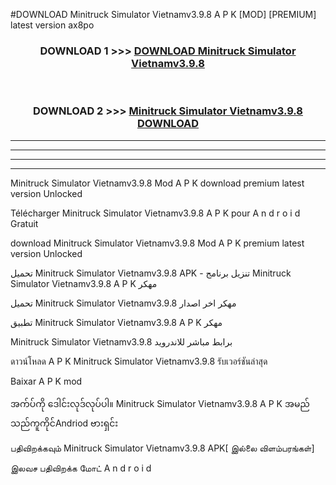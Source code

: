#DOWNLOAD Minitruck Simulator Vietnamv3.9.8 A P K [MOD] [PREMIUM] latest version ax8po



<div align="center">

<h3>DOWNLOAD 1 >>> <a href="https://teeasianyam.web.app?sq=Minitruck Simulator Vietnamv3.9.8">DOWNLOAD Minitruck Simulator Vietnamv3.9.8 </a></h3><br>

<h3>DOWNLOAD 2 >>> <a href="https://teeasianyam.web.app?sq=Minitruck Simulator Vietnamv3.9.8 ">Minitruck Simulator Vietnamv3.9.8  DOWNLOAD </a></h3>

</div>


----------------------------------------------------------

----------------------------------------------------------

----------------------------------------------------------

----------------------------------------------------------


Minitruck Simulator Vietnamv3.9.8  Mod A P K download premium latest version Unlocked

Télécharger Minitruck Simulator Vietnamv3.9.8  A P K pour A n d r o i d Gratuit

download Minitruck Simulator Vietnamv3.9.8  Mod A P K premium latest version Unlocked

تحميل Minitruck Simulator Vietnamv3.9.8  APK - تنزيل برنامج Minitruck Simulator Vietnamv3.9.8  A P K مهكر

تحميل Minitruck Simulator Vietnamv3.9.8  مهكر اخر اصدار

تطبيق Minitruck Simulator Vietnamv3.9.8  A P K مهكر

Minitruck Simulator Vietnamv3.9.8  برابط مباشر للاندرويد

ดาวน์โหลด A P K Minitruck Simulator Vietnamv3.9.8  รับเวอร์ชันล่าสุด

Baixar A P K mod

အက်ပ်ကို ဒေါင်းလုဒ်လုပ်ပါ။ Minitruck Simulator Vietnamv3.9.8  A P K အမည်သည်ကူကိုင်Andriod ဗားရှင်း

பதிவிறக்கவும் Minitruck Simulator Vietnamv3.9.8  APK[ இல்லை விளம்பரங்கள்] 
 
இலவச பதிவிறக்க மோட் A n d r o i d




